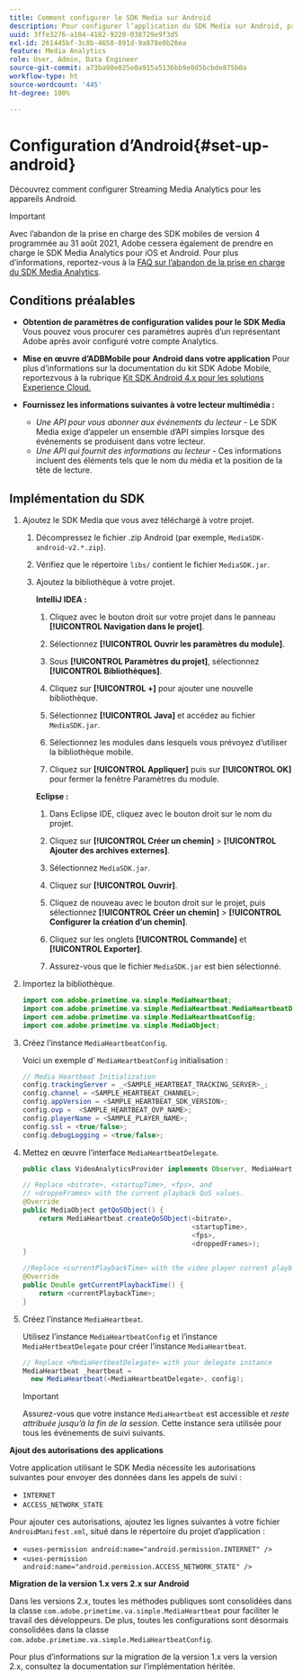 ```yaml
---
title: Comment configurer le SDK Media sur Android
description: Pour configurer l’application du SDK Media sur Android, procédez comme suit.
uuid: 3ffe3276-a104-4182-9220-038729e9f3d5
exl-id: 261445bf-3c8b-4658-891d-9a878e0b26ea
feature: Media Analytics
role: User, Admin, Data Engineer
source-git-commit: a73ba98e025e0a915a5136bb9e0d5bcbde875b0a
workflow-type: ht
source-wordcount: '445'
ht-degree: 100%

---
```


# Configuration d’Android{#set-up-android}

Découvrez comment configurer Streaming Media Analytics pour les appareils Android.

>[!IMPORTANT]
>
>Avec l’abandon de la prise en charge des SDK mobiles de version 4 programmée au 31 août 2021, Adobe cessera également de prendre en charge le SDK Media Analytics pour iOS et Android.  Pour plus d’informations, reportez-vous à la [FAQ sur l’abandon de la prise en charge du SDK Media Analytics](/help/additional-resources/end-of-support-faqs.md).


## Conditions préalables

* **Obtention de paramètres de configuration valides pour le SDK Media** Vous pouvez vous procurer ces paramètres auprès d’un représentant Adobe après avoir configuré votre compte Analytics.
* **Mise en œuvre d’ADBMobile pour Android dans votre application** Pour plus d’informations sur la documentation du kit SDK Adobe Mobile, reportezvous à la rubrique [Kit SDK Android 4.x pour les solutions Experience Cloud.](https://experienceleague.adobe.com/docs/mobile-services/android/overview.html?lang=fr)

* **Fournissez les informations suivantes à votre lecteur multimédia :**
   * *Une API pour vous abonner aux événements du lecteur* - Le SDK Media exige d’appeler un ensemble d’API simples lorsque des événements se produisent dans votre lecteur.
   * *Une API qui fournit des informations au lecteur* - Ces informations incluent des éléments tels que le nom du média et la position de la tête de lecture.

## Implémentation du SDK

1. Ajoutez le SDK Media que vous avez téléchargé à votre projet.

   1. Décompressez le fichier .zip Android (par exemple, `MediaSDK-android-v2.*.zip`).
   1. Vérifiez que le répertoire `libs/` contient le fichier `MediaSDK.jar`.

   1. Ajoutez la bibliothèque à votre projet.

      **IntelliJ IDEA :**

      1. Cliquez avec le bouton droit sur votre projet dans le panneau **[!UICONTROL Navigation dans le projet]**.
      1. Sélectionnez **[!UICONTROL Ouvrir les paramètres du module]**.
      1. Sous **[!UICONTROL Paramètres du projet]**, sélectionnez **[!UICONTROL Bibliothèques]**.

      1. Cliquez sur **[!UICONTROL +]** pour ajouter une nouvelle bibliothèque.
      1. Sélectionnez **[!UICONTROL Java]** et accédez au fichier `MediaSDK.jar`.

      1. Sélectionnez les modules dans lesquels vous prévoyez d’utiliser la bibliothèque mobile.
      1. Cliquez sur **[!UICONTROL Appliquer]** puis sur **[!UICONTROL OK]** pour fermer la fenêtre Paramètres du module.

      **Eclipse :**

      1. Dans Eclipse IDE, cliquez avec le bouton droit sur le nom du projet.
      1. Cliquez sur **[!UICONTROL Créer un chemin]** > **[!UICONTROL Ajouter des archives externes]**.
      1. Sélectionnez `MediaSDK.jar`.
      1. Cliquez sur **[!UICONTROL Ouvrir]**.
      1. Cliquez de nouveau avec le bouton droit sur le projet, puis sélectionnez **[!UICONTROL Créer un chemin]** > **[!UICONTROL Configurer la création d’un chemin]**.
      1. Cliquez sur les onglets **[!UICONTROL Commande]** et **[!UICONTROL Exporter]**.

      1. Assurez-vous que le fichier `MediaSDK.jar` est bien sélectionné.


1. Importez la bibliothèque.

   ```java
   import com.adobe.primetime.va.simple.MediaHeartbeat;
   import com.adobe.primetime.va.simple.MediaHeartbeat.MediaHeartbeatDelegate;
   import com.adobe.primetime.va.simple.MediaHeartbeatConfig;
   import com.adobe.primetime.va.simple.MediaObject;
   ```

1. Créez l’instance `MediaHeartbeatConfig`.

   Voici un exemple d’ `MediaHeartbeatConfig` initialisation :

   ```java
   // Media Heartbeat Initialization
   config.trackingServer = _<SAMPLE_HEARTBEAT_TRACKING_SERVER>_;
   config.channel = <SAMPLE_HEARTBEAT_CHANNEL>;
   config.appVersion = <SAMPLE_HEARTBEAT_SDK_VERSION>;
   config.ovp =  <SAMPLE_HEARTBEAT_OVP_NAME>;
   config.playerName = <SAMPLE_PLAYER_NAME>;
   config.ssl = <true/false>;
   config.debugLogging = <true/false>;
   ```

1. Mettez en œuvre l’interface `MediaHeartbeatDelegate`.

   ```java
   public class VideoAnalyticsProvider implements Observer, MediaHeartbeatDelegate{}
   ```

   ```java
   // Replace <bitrate>, <startupTime>, <fps>, and  
   // <droppeFrames> with the current playback QoS values.  
   @Override
   public MediaObject getQoSObject() {
       return MediaHeartbeat.createQoSObject(<bitrate>,  
                                             <startupTime>,  
                                             <fps>,  
                                             <droppedFrames>);
   }
   
   //Replace <currentPlaybackTime> with the video player current playback time
   @Override
   public Double getCurrentPlaybackTime() {
       return <currentPlaybackTime>;
   }
   ```

1. Créez l’instance `MediaHeartbeat`.

   Utilisez l’instance `MediaHeartbeatConfig` et l’instance `MediaHertbeatDelegate` pour créer l’instance `MediaHeartbeat`.

   ```java
   // Replace <MediaHertbeatDelegate> with your delegate instance
   MediaHeartbeat _heartbeat =  
     new MediaHeartbeat(<MediaHeartbeatDelegate>, config);
   ```

   >[!IMPORTANT]
   >
   >Assurez-vous que votre instance `MediaHeartbeat` est accessible et *reste attribuée jusqu’à la fin de la session*. Cette instance sera utilisée pour tous les événements de suivi suivants.

**Ajout des autorisations des applications**

Votre application utilisant le SDK Media nécessite les autorisations suivantes pour envoyer des données dans les appels de suivi :

* `INTERNET`
* `ACCESS_NETWORK_STATE`

Pour ajouter ces autorisations, ajoutez les lignes suivantes à votre fichier `AndroidManifest.xml`, situé dans le répertoire du projet d’application :

* `<uses-permission android:name="android.permission.INTERNET" />`
* `<uses-permission android:name="android.permission.ACCESS_NETWORK_STATE" />`

**Migration de la version 1.x vers 2.x sur Android**

Dans les versions 2.x, toutes les méthodes publiques sont consolidées dans la classe `com.adobe.primetime.va.simple.MediaHeartbeat` pour faciliter le travail des développeurs. De plus, toutes les configurations sont désormais consolidées dans la classe `com.adobe.primetime.va.simple.MediaHeartbeatConfig`.

Pour plus d’informations sur la migration de la version 1.x vers la version 2.x, consultez la documentation sur l’implémentation héritée.
